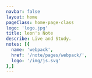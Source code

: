 ```yaml
---
navbar: false
layout: home
pageClass: home-page-class
logo: 'logo.jpg'
title: leon's Note
describe: Live and Study.
notes: [{
  name: 'webpack',
  href: '/note/pages/webpack/',
  logo: '/img/js.svg'
},]
---
```

